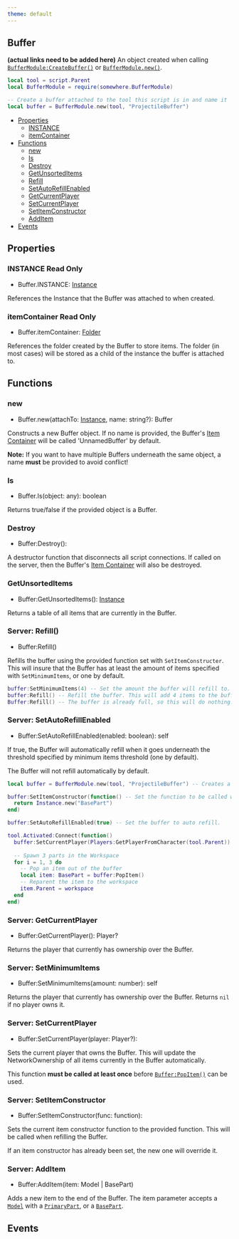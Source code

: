 ```yaml
---
theme: default
---
```


## Buffer

**(actual links need to be added here)**
An object created when calling [`BufferModule:CreateBuffer()`](/BufferModule#CreateBuffer) or [`BufferModule.new()`](/BufferModule#CreateBuffer).

```lua
local tool = script.Parent
local BufferModule = require(somewhere.BufferModule)

-- Create a buffer attached to the tool this script is in and name it 'Projectile Buffer'
local buffer = BufferModule.new(tool, "ProjectileBuffer")
```

- [Properties](#properties)
  - [INSTANCE](#instance)
  - [itemContainer](#itemcontainer)
- [Functions](#functions)
  - [new](#new)
  - [Is](#is)
  - [Destroy](#destroy)
  - [GetUnsortedItems](#getunsorteditems)
  - [Refill](#server-refill)
  - [SetAutoRefillEnabled](#server-setautorefillenabled)
  - [GetCurrentPlayer](#server-getcurrentplayer)
  - [SetCurrentPlayer](#server-setcurrentplayer)
  - [SetItemConstructor](#server-setitemconstructor)
  - [AddItem](#server-additem)
- [Events](#events)

## Properties

### INSTANCE <span class="read-only-tag">Read Only</span>
- Buffer.INSTANCE: [Instance](https://developer.roblox.com/api-reference/class/Instance)

References the Instance that the Buffer was attached to when created.

### itemContainer <span class="read-only-tag">Read Only</span>
- Buffer.itemContainer: [Folder](https://developer.roblox.com/api-reference/class/Folder)

References the folder created by the Buffer to store items. The folder (in most cases) will be stored as a child of the instance the buffer is attached to.

## Functions

### new
- Buffer.new(attachTo: [Instance](https://developer.roblox.com/api-reference/class/Instance), name: string?): Buffer

Constructs a new Buffer object. If no name is provided, the Buffer's [Item Container](#itemcontainer) will be called 'UnnamedBuffer' by default.

**Note:** If you want to have multiple Buffers underneath the same object, a name **must** be provided to avoid conflict!

### Is
- Buffer.Is(object: any): boolean

Returns true/false if the provided object is a Buffer. 

### Destroy
- Buffer:Destroy():

A destructor function that disconnects all script connections. If called on the server, then the Buffer's [Item Container](#itemcontainer) will also be destroyed.

### GetUnsortedItems

- Buffer:GetUnsortedItems(): [Instance](https://developer.roblox.com/api-reference/class/Instance)

Returns a table of all items that are currently in the Buffer. 

### <span class="server-prefix">Server:</span> Refill()
- Buffer:Refill()

Refills the buffer using the provided function set with `SetItemConstructer`. This will insure that the Buffer has at least the amount of items specified with `SetMinimumItems`, or one by default.

```lua
buffer:SetMinimumItems(4) -- Set the amount the buffer will refill to.
buffer:Refill() -- Refill the buffer. This will add 4 items to the buffer's ItemContainer.
Buffer:Refill() -- The buffer is already full, so this will do nothing.
```

### <span class="server-prefix">Server:</span> SetAutoRefillEnabled
- Buffer:SetAutoRefillEnabled(enabled: boolean): self

If true, the Buffer will automatically refill when it goes underneath the threshold specified by minimum items threshold (one by default).

The Buffer will not refill automatically by default.

```lua
local buffer = BufferModule.new(tool, "ProjectileBuffer") -- Creates a new buffer.

buffer:SetItemConstructor(function() -- Set the function to be called when creating items for the buffer.
  return Instance.new("BasePart")
end)

buffer:SetAutoRefillEnabled(true) -- Set the buffer to auto refill.

tool.Activated:Connect(function()
  buffer:SetCurrentPlayer(Players:GetPlayerFromCharacter(tool.Parent))
  
  -- Spawn 3 parts in the Workspace
  for i = 1, 3 do
    -- Pop an item out of the buffer
    local item: BasePart = buffer:PopItem()
    -- Reparent the item to the workspace
    item.Parent = workspace
  end
end)
```

### <span class="server-prefix">Server:</span> GetCurrentPlayer
- Buffer:GetCurrentPlayer(): Player?

Returns the player that currently has ownership over the Buffer.

### <span class="server-prefix">Server:</span> SetMinimumItems
- Buffer:SetMinimumItems(amount: number): self

Returns the player that currently has ownership over the Buffer. Returns `nil` if no player owns it.

### <span class="server-prefix">Server:</span> SetCurrentPlayer
- Buffer:SetCurrentPlayer(player: Player?):

Sets the current player that owns the Buffer. This will update the NetworkOwnership of all items currently in the Buffer automatically.

This function **must be called at least once** before [`Buffer:PopItem()`](#popitem) can be used.

### <span class="server-prefix">Server:</span> SetItemConstructor
- Buffer:SetItemConstructor(func: function):

Sets the current item constructor function to the provided function. This will be called when refilling the Buffer.

If an item constructor has already been set, the new one will override it.

### <span class="server-prefix">Server:</span> AddItem
- Buffer:AddItem(item: Model | BasePart)

Adds a new item to the end of the Buffer. The item parameter accepts a [`Model`](https://developer.roblox.com/api-reference/class/Model) with a [`PrimaryPart`](https://developer.roblox.com/api-reference/class/PrimaryPart), or a [`BasePart`](https://developer.roblox.com/api-reference/class/BasePart).

## Events
